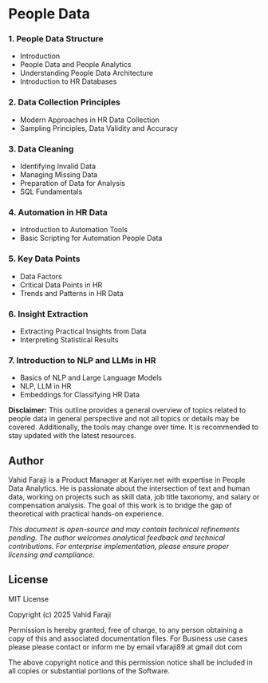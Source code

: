 # People Data

### 1. People Data Structure
* Introduction
* People Data and People Analytics
* Understanding People Data Architecture
* Introduction to HR Databases

### 2. Data Collection Principles
* Modern Approaches in HR Data Collection
* Sampling Principles, Data Validity and Accuracy

### 3. Data Cleaning
* Identifying Invalid Data
* Managing Missing Data
* Preparation of Data for Analysis
* SQL Fundamentals

### 4. Automation in HR Data
* Introduction to Automation Tools
* Basic Scripting for Automation People Data

### 5. Key Data Points
* Data Factors
* Critical Data Points in HR
* Trends and Patterns in HR Data

### 6. Insight Extraction
* Extracting Practical Insights from Data
* Interpreting Statistical Results

### 7. Introduction to NLP and LLMs in HR
* Basics of NLP and Large Language Models
* NLP, LLM in HR
* Embeddings for Classifying HR Data

**Disclaimer:** This outline provides a general overview of topics related to people data in general perspective and not all topics or details may be covered. Additionally, the tools may change over time. It is recommended to stay updated with the latest resources.

## Author

Vahid Faraji is a Product Manager at Kariyer.net with expertise in People Data Analytics. He is passionate about the intersection of text and human data, working on projects such as skill data, job title taxonomy, and salary or compensation analysis. The goal of this work is to bridge the gap of theoretical with practical hands-on experience.

*This document is open-source and may contain technical refinements pending. The author welcomes analytical feedback and technical contributions. For enterprise implementation, please ensure proper licensing and compliance.*

## License

MIT License

Copyright (c) 2025 Vahid Faraji

Permission is hereby granted, free of charge, to any person obtaining a copy
of this and associated documentation files. For Business use cases please please contact or inform me by email
vfaraji89 at gmail dot com

The above copyright notice and this permission notice shall be included in all
copies or substantial portions of the Software.
